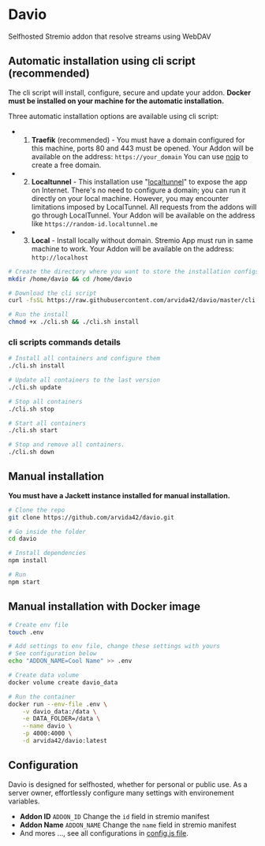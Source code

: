 # Davio

Selfhosted Stremio addon that resolve streams using WebDAV

## Automatic installation using cli script (recommended)

The cli script will install, configure, secure and update your addon. **Docker must be installed on your machine for the automatic installation.**

Three automatic installation options are available using cli script:

- 1) **Traefik** (recommended) - 
 You must have a domain configured for this machine, ports 80 and 443 must be opened.
 Your Addon will be available on the address: `https://your_domain`
 You can use [noip](https://www.noip.com) to create a free domain.

- 2) **Localtunnel** - 
 This installation use "[localtunnel](https://localtunnel.me/)" to expose the app on Internet.
 There's no need to configure a domain; you can run it directly on your local machine.
 However, you may encounter limitations imposed by LocalTunnel.
 All requests from the addons will go through LocalTunnel.
 Your Addon will be available on the address like `https://random-id.localtunnel.me`

- 3) **Local** - 
 Install locally without domain. Stremio App must run in same machine to work.
 Your Addon will be available on the address: `http://localhost`


```sh
# Create the directory where you want to store the installation configs
mkdir /home/davio && cd /home/davio

# Download the cli script
curl -fsSL https://raw.githubusercontent.com/arvida42/davio/master/cli.sh -o cli.sh

# Run the install
chmod +x ./cli.sh && ./cli.sh install
```


### cli scripts commands details
```sh
# Install all containers and configure them
./cli.sh install

# Update all containers to the last version
./cli.sh update

# Stop all containers
./cli.sh stop

# Start all containers
./cli.sh start

# Stop and remove all containers.
./cli.sh down
```

## Manual installation

**You must have a Jackett instance installed for manual installation.**

```sh
# Clone the repo
git clone https://github.com/arvida42/davio.git

# Go inside the folder
cd davio

# Install dependencies
npm install

# Run
npm start
```

## Manual installation with Docker image

```sh
# Create env file
touch .env

# Add settings to env file, change these settings with yours
# See configuration below
echo "ADDON_NAME=Cool Name" >> .env

# Create data volume
docker volume create davio_data

# Run the container
docker run --env-file .env \
    -v davio_data:/data \
    -e DATA_FOLDER=/data \
    --name davio \
    -p 4000:4000 \
    -d arvida42/davio:latest
```

## Configuration

Davio is designed for selfhosted, whether for personal or public use. As a server owner, effortlessly configure many settings with environement variables.

- **Addon ID** `ADDON_ID` Change the `id` field in stremio manifest
- **Addon Name** `ADDON_NAME` Change the `name` field in stremio manifest
- And mores ..., see all configurations in [config.js file](https://github.com/arvida42/jackettio/blob/master/src/lib/config.js).